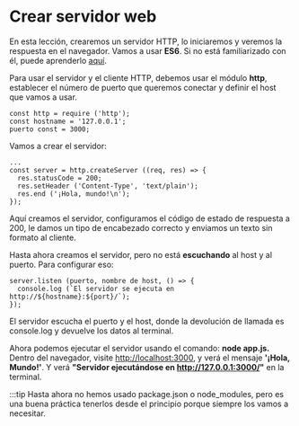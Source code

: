 # Crear servidor web

En esta lección, crearemos un servidor HTTP, lo iniciaremos y veremos la respuesta en el navegador. Vamos a usar **ES6**. Si no está familiarizado con él, puede aprenderlo [aquí](https://www.w3schools.com/Js/js_es6.asp).

Para usar el servidor y el cliente HTTP, debemos usar el módulo **http**, establecer el número de puerto que queremos conectar y definir el host que vamos a usar.

```JS
const http = require ('http');
const hostname = '127.0.0.1';
puerto const = 3000;
```

Vamos a crear el servidor:

```JS
...
const server = http.createServer ((req, res) => {
  res.statusCode = 200;
  res.setHeader ('Content-Type', 'text/plain');
  res.end ('¡Hola, mundo!\n');
});
```


Aquí creamos el servidor, configuramos el código de estado de respuesta a 200, le damos un tipo de encabezado correcto y enviamos un texto sin formato al cliente.

Hasta ahora creamos el servidor, pero no está **escuchando** al host y al puerto. Para configurar eso:

```JS
server.listen (puerto, nombre de host, () => {
  console.log (`El servidor se ejecuta en http://${hostname}:${port}/`);
});
```

El servidor escucha el puerto y el host, donde la devolución de llamada es console.log y devuelve los datos al terminal.

Ahora podemos ejecutar el servidor usando el comando: **node app.js.**
Dentro del navegador, visite [http://localhost:3000](http://localhost:3000), y verá el mensaje **'¡Hola, Mundo!'**. Y verá **"Servidor ejecutándose en http://127.0.0.1:3000/"** en la terminal.

:::tip 
Hasta ahora no hemos usado package.json o node_modules, pero es una buena práctica tenerlos desde el principio porque siempre los vamos a necesitar.
